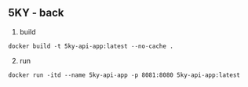 ## 5KY - back

1. build

```
docker build -t 5ky-api-app:latest --no-cache .
```

2. run

```
docker run -itd --name 5ky-api-app -p 8081:8080 5ky-api-app:latest
```
